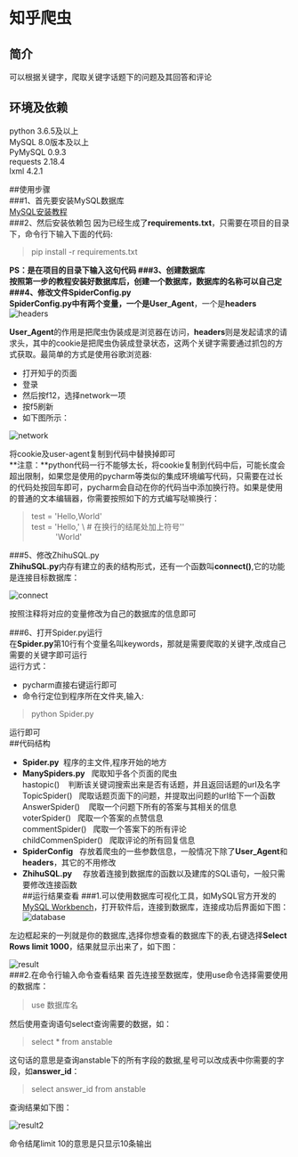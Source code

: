 # 知乎爬虫
## 简介  
可以根据关键字，爬取关键字话题下的问题及其回答和评论
## 环境及依赖
python 3.6.5及以上  
MySQL 8.0版本及以上  
PyMySQL  0.9.3  
requests  2.18.4  
lxml  4.2.1

##使用步骤  
###1、首先要安装MySQL数据库  
[MySQL安装教程](https://www.runoob.com/mysql/mysql-install.html)  
###2、然后安装依赖包
因为已经生成了**requirements.txt**，只需要在项目的目录下，命令行下输入下面的代码:  

>pip install -r requirements.txt

**PS：**是在项目的目录下输入这句代码 
###3、创建数据库  
按照第一步的教程安装好数据库后，创建一个数据库，数据库的名称可以自己定  
###4、修改文件SpiderConfig.py  
SpiderConfig.py中有两个变量，一个是**User_Agent**，一个是**headers**
![headers](pic/User_Agent.png)  

**User_Agent**的作用是把爬虫伪装成是浏览器在访问，**headers**则是发起请求的请求头，其中的cookie是把爬虫伪装成登录状态，这两个关键字需要通过抓包的方式获取。最简单的方式是使用谷歌浏览器: 
 
+ 打开知乎的页面  
+ 登录  
+ 然后按f12，选择network一项  
+ 按f5刷新
+ 如下图所示：  

![network](pic/network.png)  

将cookie及user-agent复制到代码中替换掉即可  
**注意：**python代码一行不能够太长，将cookie复制到代码中后，可能长度会超出限制，如果您是使用的pycharm等类似的集成环境编写代码，只需要在过长的代码处按回车即可，pycharm会自动在你的代码当中添加换行符。如果是使用的普通的文本编辑器，你需要按照如下的方式编写哒嘛换行：
>test = 'Hello,World'  
>test = 'Hello,' \ # 在换行的结尾处加上符号'\'  
>&nbsp;&nbsp;&nbsp;&nbsp;&nbsp;&nbsp;&nbsp;&nbsp;&nbsp;&nbsp;&nbsp;'World' 

###5、修改ZhihuSQL.py  
**ZhihuSQL.py**内存有建立的表的结构形式，还有一个函数叫**connect()**,它的功能是连接目标数据库：
  
![connect](pic/connect.png)  

按照注释将对应的变量修改为自己的数据库的信息即可  

###6、打开Spider.py运行  
在**Spider.py**第10行有个变量名叫keywords，那就是需要爬取的关键字,改成自己需要的关键字即可运行  
运行方式：  
* pycharm直接右键运行即可   
* 命令行定位到程序所在文件夹,输入:  
>python Spider.py  

运行即可  
##代码结构  


- **Spider.py**&nbsp;&nbsp;程序的主文件,程序开始的地方  
- **ManySpiders.py**&nbsp;&nbsp; 爬取知乎各个页面的爬虫  
   hastopic() &nbsp;&nbsp;&nbsp;判断该关键词搜索出来是否有话题，并且返回话题的url及名字  
   TopicSpider()&nbsp;&nbsp;&nbsp;爬取话题页面下的问题，并提取出问题的url给下一个函数  
   AnswerSpider()&nbsp;&nbsp;&nbsp; 爬取一个问题下所有的答案与其相关的信息  
   voterSpider()&nbsp;&nbsp; 爬取一个答案的点赞信息  
   commentSpider()&nbsp;&nbsp; 爬取一个答案下的所有评论  
   childCommenSpider()&nbsp;&nbsp; 爬取评论的所有回复信息
- **SpiderConfig**&nbsp;&nbsp; 存放着爬虫的一些参数信息，一般情况下除了**User_Agent**和**headers**，其它的不用修改  
- **ZhihuSQL.py**&nbsp;&nbsp; &nbsp;&nbsp;存放着连接到数据库的函数以及建库的SQL语句，一般只需要修改连接函数  
##运行结果查看
###1.可以使用数据库可视化工具，如MySQL官方开发的[MySQL Workbench](https://dev.mysql.com/downloads/workbench/)，打开软件后，连接到数据库，连接成功后界面如下图：  
![database](pic/databasse.png)

左边框起来的一列就是你的数据库,选择你想查看的数据库下的表,右键选择**Select Rows limit 1000**，结果就显示出来了，如下图：   

![result](pic/result.png)  
###2.在命令行输入命令查看结果
首先连接至数据库，使用use命令选择需要使用的数据库：  
>use 数据库名  

然后使用查询语句select查询需要的数据，如：  
>select * from anstable  

这句话的意思是查询anstable下的所有字段的数据,星号可以改成表中你需要的字段，如**answer_id**：  
>select answer_id from anstable  

查询结果如下图：  

![result2](pic/result2.png)  

命令结尾limit 10的意思是只显示10条输出
